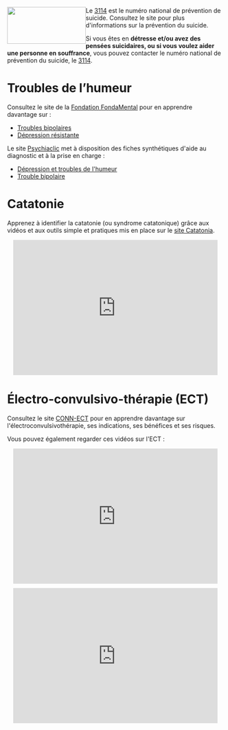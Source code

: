 <div class="tel_3114">
    <img src="{{ ASSET misc/3114.webp }}" width="183" height="86" style="float: left;" alt="" />
    <div>
        <p>Le <a href="https://3114.fr/">3114</a> est le numéro national de prévention de suicide. Consultez le site pour plus d'informations sur la prévention du suicide.
        <p>Si vous êtes en <b>détresse et/ou avez des pensées suicidaires, ou si vous voulez aider une personne en souffrance</b>, vous pouvez contacter le numéro national de prévention du suicide, le <a href="tel:3114">3114</a>.
    </div>
</div>

# Troubles de l’humeur

Consultez le site de la [Fondation FondaMental](https://www.fondation-fondamental.org/) pour en apprendre davantage sur :

- [Troubles bipolaires](https://www.fondation-fondamental.org/les-maladies-mentales/les-troubles-bipolaires)
- [Dépression résistante](https://www.fondation-fondamental.org/les-maladies-mentales/depression-resistante)

Le site [Psychiaclic](https://psychiaclic.org) met à disposition des fiches synthétiques d'aide au diagnostic et à la prise en charge :

- [Dépression et troubles de l'humeur](https://www.psychiaclic.fr/aide-diagnostic/humeur-affect)
- [Trouble bipolaire](https://www.psychiaclic.fr/troubles-psychiatriques/trouble-bipolaire)

# Catatonie

Apprenez à identifier la catatonie (ou syndrome catatonique) grâce aux vidéos et aux outils simple et pratiques mis en place sur le [site Catatonia](https://www.catatonia.fr/).

<div style="margin: 1em; display: flex; gap: 10px; justify-content: center;">
    <iframe width="560" height="315" src="https://www.youtube.com/embed/i9zEJM_OWzE?si=BwGVg_hEtTWFN1fw" title="YouTube video player" frameborder="0" allow="accelerometer; autoplay; clipboard-write; encrypted-media; gyroscope; picture-in-picture; web-share" allowfullscreen></iframe>
</div>

# Électro-convulsivo-thérapie (ECT)

Consultez le site [CONN-ECT](https://www.conn-ect.com/) pour en apprendre davantage sur l'électroconvulsivothérapie, ses indications, ses bénéfices et ses risques.

Vous pouvez également regarder ces vidéos sur l'ECT :

<div style="margin: 1em; display: flex; gap: 10px; justify-content: center; flex-wrap: wrap;">
    <iframe width="560" height="315" src="https://www.youtube.com/embed/Sg4AlF4f9A4?si=ZNCghoYfAjL5FJr6" title="YouTube video player" frameborder="0" allow="accelerometer; autoplay; clipboard-write; encrypted-media; gyroscope; picture-in-picture; web-share" allowfullscreen></iframe>
    <iframe width="560" height="315" src="https://www.youtube.com/embed/aiVA0zlNb-E?si=HyVNh--FA1HbBzGa" title="YouTube video player" frameborder="0" allow="accelerometer; autoplay; clipboard-write; encrypted-media; gyroscope; picture-in-picture; web-share" allowfullscreen></iframe>
</div>
